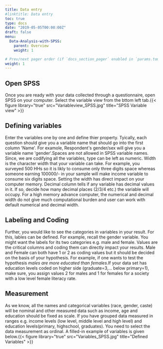 ```yaml
---
title: Data entry
#linktitle: Data entry
toc: true
type: docs
date: "2019-05-05T00:00:00Z"
draft: false
menu:
  Data-Analysis-with-SPSS:
    parent: Overview
    weight: 1

# Prev/next pager order (if `docs_section_pager` enabled in `params.toml`)
weight: 1
---
```

## **Open SPSS**
Once you are ready with your data collected through a questionnaire, open SPSS on your computer. Select the variable view from the bttom left tab.{{< figure library="true" src="Variableview_SPSS.jpg" title="SPSS Variable view" >}}
## **Defining variables**
Enter the variables one by one and define thier property. Tyically, each question should give you a variable name that should go into the first column 'Name'. For examole, Respondent's gender/sex will give you a variable name 'gender'.Spaces are not allowed in SPSS variable names.
Since, we are codifying all the variables, type can be left as numeric. Width is the character width that your variable can take. For example, you surveyed 500 HHs so it is likly to consume only three digits space whereas someone earning 100000/- in your sample will make income variable to consume six digits space. Setting the width has direct impact on your computer memory. Decimal column tells if any variable has decimal values in it. If so, decide how many decimal places (2/3/4 etc.) the variable will occupy. For a high memory advance computer, the numerical and decimal width do not give much computational burden and user can work with default numerical and decimal width.
## **Labeling and Coding**
Further, you would like to see the categories in variables in your result. For this, lables can be defined. For example, recall the gender variable. You might want the labels for its two categories e.g. male and female. Values are the critical columns and coding them can directly impact your results. Male and Female can both have 1 or 2 as coding values but it should be decided on the basis of your hypothesis. For example, if one wants to test the hypothesis _males are more educated than females_.If your data set has education levels coded on higher side (graduate=3,... below primary=1), make sure, you assign values 2 for males and 1 for females for a society with a low level female literacy rate.
## **Measurement**
As we know, all the names and categorical variables (race, gender, caste) will be nominal and other measured data such as income, age and education should be fixed as scale. If you have grouped data measured in ranges e.g. income levels (low level, middle level and high level) and education levels(primary, highschool, graduates). You need to select the data measurement as ordinal. A filled-in example of variables is given below.{{< figure library="true" src="Variables_SPSS.jpg" title="Defined Variables" >}}


